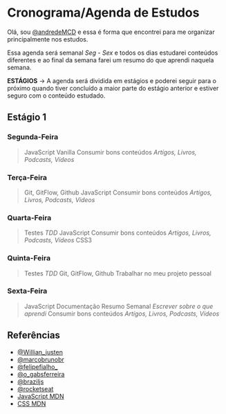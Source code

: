 # Cronograma/Agenda de Estudos

Olá, sou [@andredeMCD](https://twitter.com/andredeMCD) e essa é forma que encontrei para me organizar principalmente nos estudos.

Essa agenda será semanal _Seg - Sex_ e todos os dias estudarei conteúdos diferentes e ao final da semana farei um resumo do que aprendi naquela semana.

**ESTÁGIOS** -> A agenda será dividida em estágios e poderei seguir para o próximo quando tiver concluído a maior parte do estágio anterior e estiver seguro com o conteúdo estudado.

## Estágio 1

### Segunda-Feira

> JavaScript Vanilla
> Consumir bons conteúdos _Artígos, Livros, Podcasts, Vídeos_

### Terça-Feira

> Git, GitFlow, Github
> JavaScript
> Consumir bons conteúdos _Artígos, Livros, Podcasts, Vídeos_

### Quarta-Feira

> Testes _TDD_
> JavaScript
> Consumir bons conteúdos _Artígos, Livros, Podcasts, Vídeos_
> CSS3

### Quinta-Feira

> Testes _TDD_
> Git, GitFlow, Github
> Trabalhar no meu projeto pessoal

### Sexta-Feira

> JavaScript
> Documentação
> Resumo Semanal _Escrever sobre o que aprendi_
> Consumir bons conteúdos _Artígos, Livros, Podcasts, Vídeos_

## Referências

- [@Willian_justen](https://twitter.com/Willian_justen)
- [@marcobrunobr](https://twitter.com/marcobrunobr)
- [@felipefialho\_](https://twitter.com/felipefialho_)
- [@o_gabsferreira](https://twitter.com/o_gabsferreira)
- [@braziljs](https://twitter.com/braziljs)
- [@rocketseat](https://twitter.com/rocketseat)
- [JavaScript MDN](https://developer.mozilla.org/pt-BR/docs/Web/JavaScript)
- [CSS MDN](https://developer.mozilla.org/pt-BR/docs/Web/CSS)
